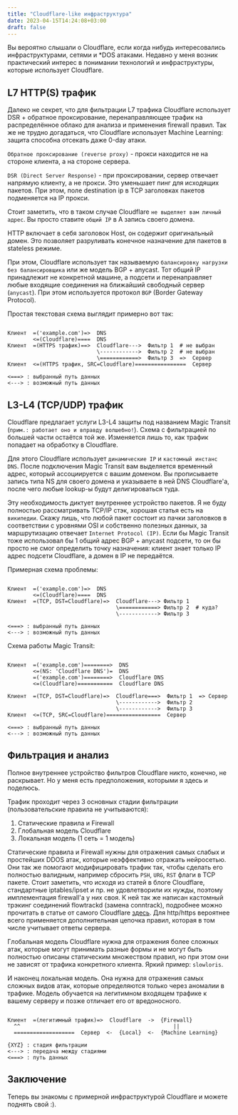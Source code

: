 ```yaml
---
title: "Cloudflare-like инфраструктура"
date: 2023-04-15T14:24:08+03:00
draft: false
---
```


Вы вероятно слышали о Cloudflare, если когда нибудь интересовались инфраструктурами, сетями и *DOS атаками. Недавно у меня возник практический интерес в понимании технологий и инфраструктуры, которые использует Cloudflare.

## L7 HTTP(S) трафик

Далеко не секрет, что для фильтрации L7 трафика Cloudflare использует DSR + обратное проксирование, перенаправляющее трафик на распределённое облако для анализа и применения firewall правил. Так же не трудно догадаться, что Cloudflare использует Machine Learning: защита способна отсекать даже 0-day атаки.

``Обратное проксирование (reverse proxy)`` - прокси находится не на стороне клиента, а на стороне сервера.

``DSR (Direct Server Response)`` - при проксировании, сервер отвечает напрямую клиенту, а не прокси. Это уменьшает пинг для исходящих пакетов. При этом, поле destination ip в TCP заголовках пакетов подменяется на IP прокси.

Стоит заметить, что в таком случае Cloudflare ``не выделяет вам личный адрес``. Вы просто ставите ``общий IP`` в A запись своего домена.

HTTP включает в себя заголовок Host, он содержит оригинальный домен. Это позволяет разруливать конечное назначение для пакетов в stateless режиме.

При этом, Cloudflare использует так называемую ``балансировку нагрузки без балансировщика`` или же модель BGP + anycast. Тот общий IP принадлежит не конкретной машине, а подсети и перенаправляет любые входящие соединения на ближайший свободный сервер (``anycast``). При этом используется протокол ``BGP`` (Border Gateway Protocol).

Простая текстовая схема выглядит примерно вот так:

```

Клиент  =('example.com')=>  DNS
        <=(Cloudflare)====  DNS
Клиент  =(HTTPS трафик)==>  Cloudflare--->  Фильтр 1  # не выбран
                            \------------>  Фильтр 2  # не выбран
                            \============>  Фильтр 3  =>  Сервер
Клиент  <=(HTTPS трафик, SRC=Cloudflare)================  Сервер

<===> : выбранный путь данных
<---> : возможный путь данных

```

## L3-L4 (TCP/UDP) трафик

Cloudflare предлагает услуги L3-L4 защиты под названием Magic Transit (``прим.: работает оно и вправду волшебно!``). Схема с фильтрацией по большей части остаётся той же. Изменяется лишь то, как трафик попадает на обработку в Cloudflare.

Для этого Cloudflare использует ``динамические IP`` и ``кастомный инстанс DNS``. После подключения Magic Transit вам выделяется временный адрес, который ассоциируется с вашим доменом. Вы прописываете запись типа NS для своего домена и указываете в ней DNS Cloudflare'а, после чего любые lookup-ы будут делигироваться туда.

Эту необходимость диктует внутреннее устройство пакетов. Я не буду полностью рассматривать TCP/IP стэк, хорошая статья есть на ``википедии``. Скажу лишь, что любой пакет состоит из пачки заголовков в соответствии с уровнями OSI и собственно полезных данных, за маршрутизацию отвечает ``Internet Protocol (IP)``. Если бы Magic Transit тоже использовал бы 1 общий адрес BGP + anycast подсети, то он бы просто не смог определить точку назначения: клиент знает только IP адрес подсети Cloudflare, а домен в IP не передаётся.

Примерная схема проблемы:
```

Клиент  =('example.com')=>  DNS
        <=(Cloudflare)====  DNS
Клиент  =(TCP, DST=Cloudflare)=>  Cloudflare---> Фильтр 1
                                  \============> Фильтр 2  # куда?
                                  \------------> Фильтр 3

<===> : выбранный путь данных
<---> : возможный путь данных

```

Схема работы Magic Transit:
```

Клиент  =('example.com')========>  DNS
        <=(NS: 'Cloudflare DNS')=  DNS
        =('example.com')========>  Cloudflare DNS
        <=(Cloudflare)===========  Cloudflare DNS

Клиент  =(TCP, DST=Cloudflare)=>  Cloudflare===>  Фильтр 1  => Сервер
                                  \------------>  Фильтр 2
                                  \------------>  Фильтр 3
Клиент  <=(TCP, SRC=Cloudflare)=================  Сервер

<===> : выбранный путь данных
<---> : возможный путь данных

```

## Фильтрация и анализ

Полное внутреннее устройство фильтров Cloudflare никто, конечно, не раскрывает. Но у меня есть предположения, которыми я здесь и поделюсь.

Трафик проходит через 3 основных стадии фильтрации (пользовательские правила не учитываются):
1. Статические правила и Firewall
2. Глобальная модель Cloudflare
3. Локальная модель (1 сеть = 1 модель)

Статические правила и Firewall нужны для отражения самых слабых и простейших DDOS атак, которые неэффективно отражать нейросетью. Они так же помогают модифицировать трафик так, чтобы сделать его полностью валидным, например сбросить ``PSH``, ``URG``, ``RST`` флаги в TCP пакете. Стоит заметить, что исходя из статей в блоге Cloudflare, стандартные iptables/ipset и пр. не удовлетворили их нужды, поэтому имплементация firewall'а у них своя. К ней так же написан кастомный трэкинг соединений flowtrackd (замена conntrack), подробнее можно прочитать в статье от самого Cloudflare [здесь](https://blog.cloudflare.com/announcing-flowtrackd/). Для http/https вероятнее всего применяется дополнительная цепочка правил, которая в том числе учитывает ответы сервера.

Глобальная модель Cloudflare нужна для отражения более сложных атак, которые могут принимать разные формы и не могут быть полностью описаны статическим множеством правил, но при этом они не зависят от трафика конкретного клиента. Яркий пример: ``slowloris``.

И наконец локальная модель. Она нужна для отражения самых сложных видов атак, которые определяются только через аномалии в трафике. Модель обучается на легитимном входящем трафике к вашему серверу и позже отличает его от вредоносного.

```

Клиент  =(легитимный трафик)=>  Cloudflare  ->  {Firewall}
  ^^                                                ||
  ===================  Сервер  <-  {Local}  <-  {Machine Learning}

{XYZ} : стадия фильтрации
<---> : передача между стадиями
<===> : путь данных

```

## Заключение

Теперь вы знакомы с примерной инфраструктурой Cloudflare и можете поднять свой :).
